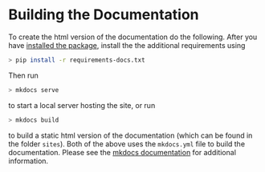 # Building the Documentation

To create the html version of the documentation do the following. After you have [installed the package](docs/library/getting_started.md), install the the additional requirements using 
```bash
> pip install -r requirements-docs.txt
```
Then run 
```bash
> mkdocs serve 
```
to start a local server hosting the site, or run
```bash
> mkdocs build 
```
to build a static html version of the documentation (which can be found in the folder `sites`). Both of the above uses the `mkdocs.yml` file to build the documentation. Please see the [mkdocs documentation](https://www.mkdocs.org) for additional information.
 
